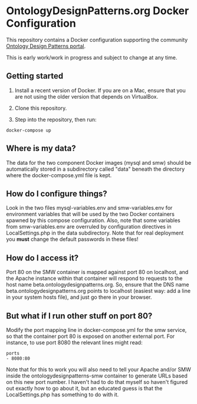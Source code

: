 # OntologyDesignPatterns.org Docker Configuration

This repository contains a Docker configuration supporting the community
[Ontology Design Patterns portal](http://ontologydesignpatterns.org).

This is early work/work in progress and subject to change at any time.

## Getting started

1. Install a recent version of Docker. If you are on a Mac, ensure that you are
not using the older version that depends on VirtualBox.

2. Clone this repository.

3. Step into the repository, then run:

`docker-compose up`

## Where is my data?

The data for the two component Docker images (mysql and smw) should be
automatically stored in a subdirectory called "data" beneath the directory
where the docker-compose.yml file is kept.

## How do I configure things?

Look in the two files mysql-variables.env and smw-variables.env for environment
variables that will be used by the two Docker containers spawned by this
compose configuration. Also, note that some variables from smw-variables.env are
overruled by configuration directives in LocalSettings.php in the data 
subdirectory. Note that for real deployment you **must** change the default 
passwords in these files!

## How do I access it?

Port 80 on the SMW container is mapped against port 80 on localhost, and the
Apache instance within that container will respond to requests to the host name
beta.ontologydesignpatterns.org. So, ensure that the DNS name
beta.ontologydesignpatterns.org points to localhost (easiest way: add a line in
  your system hosts file), and just go there in your browser.

## But what if I run other stuff on port 80?

Modify the port mapping line in docker-compose.yml for the smw service, so that
the container port 80 is exposed on another external port. For instance, to
use port 8080 the relevant lines might read:

`ports`<br/>
`- 8080:80`

Note that for this to work you will also need to tell your Apache and/or SMW
inside the ontologydesignpatterns-smw container to generate URLs based on this
new port number. I haven't had to do that myself so haven't figured out 
exactly how to go about it, but an educated guess is that the LocalSettings.php 
has something to do with it.
